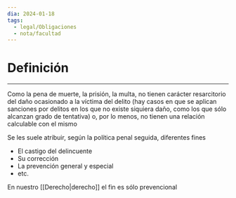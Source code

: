 ```yaml
---
dia: 2024-01-18
tags:
  - legal/Obligaciones
  - nota/facultad
---
```

# Definición
---
Como la pena de muerte, la prisión, la multa, no tienen carácter resarcitorio del daño ocasionado a la víctima del delito (hay casos en que se aplican sanciones por delitos en los que no existe siquiera daño, como los que sólo alcanzan grado de tentativa) o, por lo menos, no tienen una relación calculable con el mismo

Se les suele atribuir, según la política penal seguida, diferentes fines
* El castigo del delincuente
* Su corrección
* La prevención general y especial
* etc.

En nuestro [[Derecho|derecho]] el fin es sólo prevencional